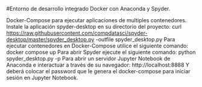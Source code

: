 #Entorno de desarrollo integrado
Docker con Anaconda y Spyder.

Docker-Compose para ejecutar aplicaciones de multiples contenedores.
Instale la aplicación spyder-desktop en su directorio del proyecto:
 curl https://raw.githubusercontent.com/compdatasci/spyder-desktop/master/spyder_desktop.py -outfile spyder_desktop.py
Para ejecutar contenedores en Docker-Compose utilice el siguiente comando:
 docker compose up
Para abrir Spyder ejecute el siguiente comando:
 python spyder_desktop.py -p
Para abrir un servidor Jupyter Notebook de Anaconda e interactuar a través de su navegador:
 http://localhost:8888
Y deberá colocar el password que le genera el docker-compose para iniciar sesión en Jupyter Notebook.
